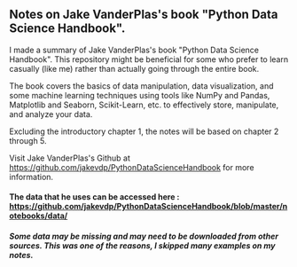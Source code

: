 ## Notes on Jake VanderPlas's book "Python Data Science Handbook".

I made a summary of Jake VanderPlas's book "Python Data Science Handbook". This repository might be beneficial for some who prefer to learn casually (like me) rather than actually going through the entire book.

The book covers the basics of data manipulation, data visualization, and some machine learning techniques using tools like NumPy and Pandas, Matplotlib and Seaborn, Scikit-Learn, etc. to effectively store, manipulate, and analyze your data.

Excluding the introductory chapter 1, the notes will be based on chapter 2 through 5.

Visit Jake VanderPlas's Github at https://github.com/jakevdp/PythonDataScienceHandbook for more information.
#### The data that he uses can be accessed here : https://github.com/jakevdp/PythonDataScienceHandbook/blob/master/notebooks/data/
##### Some data may be missing and may need to be downloaded from other sources. This was one of the reasons, I skipped many examples on my notes.
